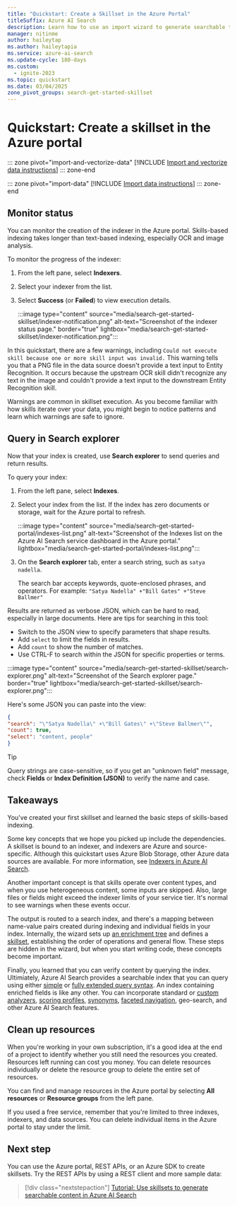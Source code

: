 ```yaml
---
title: "Quickstart: Create a Skillset in the Azure Portal"
titleSuffix: Azure AI Search
description: Learn how to use an import wizard to generate searchable text from images and unstructured documents. Skills in this quickstart include optical character recognition (OCR), image analysis, and natural-language processing.
manager: nitinme
author: haileytap
ms.author: haileytapia
ms.service: azure-ai-search
ms.update-cycle: 180-days
ms.custom:
  - ignite-2023
ms.topic: quickstart
ms.date: 03/04/2025
zone_pivot_groups: search-get-started-skillset
---
```


# Quickstart: Create a skillset in the Azure portal

::: zone pivot="import-and-vectorize-data"
[!INCLUDE [Import and vectorize data instructions](includes/quickstarts/search-get-started-skillset-import-vectorize.md)]
::: zone-end

::: zone pivot="import-data"
[!INCLUDE [Import data instructions](includes/quickstarts/search-get-started-skillset-import.md)]
::: zone-end

## Monitor status

You can monitor the creation of the indexer in the Azure portal. Skills-based indexing takes longer than text-based indexing, especially OCR and image analysis.

To monitor the progress of the indexer:

1. From the left pane, select **Indexers**.

1. Select your indexer from the list.

1. Select **Success** (or **Failed**) to view execution details.

   :::image type="content" source="media/search-get-started-skillset/indexer-notification.png" alt-text="Screenshot of the indexer status page." border="true" lightbox="media/search-get-started-skillset/indexer-notification.png":::

In this quickstart, there are a few warnings, including `Could not execute skill because one or more skill input was invalid.` This warning tells you that a PNG file in the data source doesn't provide a text input to Entity Recognition. It occurs because the upstream OCR skill didn't recognize any text in the image and couldn't provide a text input to the downstream Entity Recognition skill.

Warnings are common in skillset execution. As you become familiar with how skills iterate over your data, you might begin to notice patterns and learn which warnings are safe to ignore.

## Query in Search explorer

Now that your index is created, use **Search explorer** to send queries and return results.

To query your index:

1. From the left pane, select **Indexes**.

1. Select your index from the list. If the index has zero documents or storage, wait for the Azure portal to refresh.

   :::image type="content" source="media/search-get-started-portal/indexes-list.png" alt-text="Screenshot of the Indexes list on the Azure AI Search service dashboard in the Azure portal." lightbox="media/search-get-started-portal/indexes-list.png":::

1. On the **Search explorer** tab, enter a search string, such as `satya nadella`.

    The search bar accepts keywords, quote-enclosed phrases, and operators. For example: `"Satya Nadella" +"Bill Gates" +"Steve Ballmer"`

Results are returned as verbose JSON, which can be hard to read, especially in large documents. Here are tips for searching in this tool:

+ Switch to the JSON view to specify parameters that shape results.
+ Add `select` to limit the fields in results.
+ Add `count` to show the number of matches.
+ Use CTRL-F to search within the JSON for specific properties or terms.

:::image type="content" source="media/search-get-started-skillset/search-explorer.png" alt-text="Screenshot of the Search explorer page." border="true" lightbox="media/search-get-started-skillset/search-explorer.png":::

Here's some JSON you can paste into the view:

  ```json
  {
  "search": "\"Satya Nadella\" +\"Bill Gates\" +\"Steve Ballmer\"",
  "count": true,
  "select": "content, people"
  }
  ```

> [!TIP]
> Query strings are case-sensitive, so if you get an "unknown field" message, check **Fields** or **Index Definition (JSON)** to verify the name and case.

## Takeaways

You've created your first skillset and learned the basic steps of skills-based indexing.

Some key concepts that we hope you picked up include the dependencies. A skillset is bound to an indexer, and indexers are Azure and source-specific. Although this quickstart uses Azure Blob Storage, other Azure data sources are available. For more information, see [Indexers in Azure AI Search](search-indexer-overview.md). 

Another important concept is that skills operate over content types, and when you use heterogeneous content, some inputs are skipped. Also, large files or fields might exceed the indexer limits of your service tier. It's normal to see warnings when these events occur. 

The output is routed to a search index, and there's a mapping between name-value pairs created during indexing and individual fields in your index. Internally, the wizard sets up [an enrichment tree](cognitive-search-concept-annotations-syntax.md) and defines a [skillset](cognitive-search-defining-skillset.md), establishing the order of operations and general flow. These steps are hidden in the wizard, but when you start writing code, these concepts become important.

Finally, you learned that you can verify content by querying the index. Ultimiately, Azure AI Search provides a searchable index that you can query using either [simple](/rest/api/searchservice/simple-query-syntax-in-azure-search) or [fully extended query syntax](/rest/api/searchservice/lucene-query-syntax-in-azure-search). An index containing enriched fields is like any other. You can incorporate standard or [custom analyzers](search-analyzers.md), [scoring profiles](/rest/api/searchservice/add-scoring-profiles-to-a-search-index), [synonyms](search-synonyms.md), [faceted navigation](search-faceted-navigation.md), geo-search, and other Azure AI Search features.

## Clean up resources

When you're working in your own subscription, it's a good idea at the end of a project to identify whether you still need the resources you created. Resources left running can cost you money. You can delete resources individually or delete the resource group to delete the entire set of resources.

You can find and manage resources in the Azure portal by selecting **All resources** or **Resource groups** from the left pane.

If you used a free service, remember that you're limited to three indexes, indexers, and data sources. You can delete individual items in the Azure portal to stay under the limit. 

## Next step

You can use the Azure portal, REST APIs, or an Azure SDK to create skillsets. Try the REST APIs by using a REST client and more sample data:

> [!div class="nextstepaction"]
> [Tutorial: Use skillsets to generate searchable content in Azure AI Search](tutorial-skillset.md)
